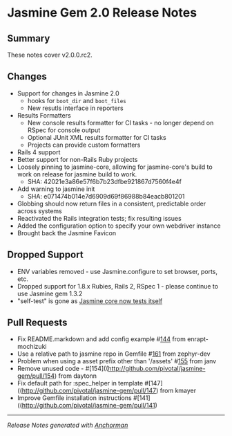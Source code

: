 # Jasmine Gem 2.0 Release Notes

## Summary

These notes cover v2.0.0.rc2.

## Changes

* Support for changes in Jasmine 2.0
  * hooks for `boot_dir` and `boot_files`
  * New resutls interface in reporters
* Results Formatters
    * New console results formatter for CI tasks - no longer depend on RSpec for console output
    * Optional JUnit XML results formatter for CI tasks
    * Projects can provide custom formatters
* Rails 4 support
* Better support for non-Rails Ruby projects
* Loosely pinning to jasmine-core, allowing for jasmine-core's build to work on release for jasmine build to work.
    * SHA: 42021e3a86e57f6b7b23dfbe921867d7560f4e4f
* Add warning to jasmine init
    * SHA: e071474b014e7d6909d69f86988b84eacb801201
* Globbing should now return files in a consistent, predictable order across systems
* Reactivated the Rails integration tests; fix resulting issues
* Added the configuration option to specify your own webdriver instance
* Brought back the Jasmine Favicon

## Dropped Support

* ENV variables removed - use Jasmine.configure to set browser, ports, etc.
* Dropped support for 1.8.x Rubies, Rails 2, RSpec 1 - please continue to use Jasmine gem 1.3.2
* "self-test" is gone as [Jasmine core now tests itself](http://travis-ci.org/pivotal/jasmine)

## Pull Requests

* Fix README.markdown and add config example #[144](http://github.com/pivotal/jasmine-gem/pull/144) from enrapt-mochizuki
* Use a relative path to jasmine repo in Gemfile #[161](http://github.com/pivotal/jasmine-gem/pull/161) from zephyr-dev
* Problem when using a asset prefix other than '/assets' #[155](http://github.com/pivotal/jasmine-gem/pull/155) from janv
* Remove unused code - #[154]((http://github.com/pivotal/jasmine-gem/pull/154) from daytonn
* Fix default path for :spec_helper in template #[147]((http://github.com/pivotal/jasmine-gem/pull/147) from kmayer
* Improve Gemfile installation instructions #[141]((http://github.com/pivotal/jasmine-gem/pull/141)

------

_Release Notes generated with [Anchorman](http://github.com/infews/anchorman)_